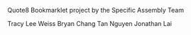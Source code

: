 Quote8 Bookmarklet project by the Specific Assembly Team

Tracy Lee Weiss
Bryan Chang
Tan Nguyen
Jonathan Lai
